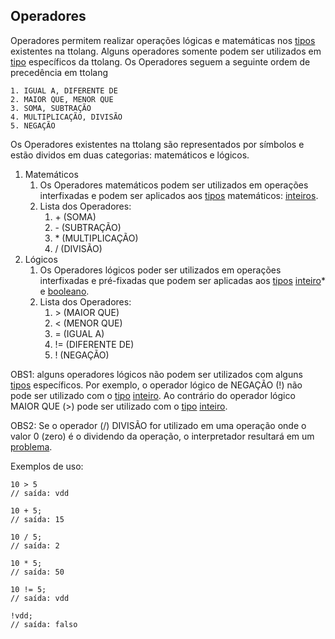## Operadores

Operadores permitem realizar operações lógicas e matemáticas nos [tipos](tipos.md) existentes na ttolang. Alguns operadores somente podem ser utilizados em [tipo](tipos.md) específicos da ttolang. 
Os Operadores seguem a seguinte ordem de precedência em ttolang

    1. IGUAL A, DIFERENTE DE
  	2. MAIOR QUE, MENOR QUE
  	3. SOMA, SUBTRAÇÃO
  	4. MULTIPLICAÇÃO, DIVISÃO
  	5. NEGAÇÃO

Os Operadores existentes na ttolang são representados por símbolos e estão dividos em duas categorias: matemáticos e lógicos.
1. Matemáticos
    1. Os Operadores matemáticos podem ser utilizados em operações interfixadas e podem ser aplicados aos [tipos](tipos.md) matemáticos: [inteiros](inteiros.md).
    2. Lista dos Operadores:
        1. \+ (SOMA)
        2. \- (SUBTRAÇÃO)
        3. \* (MULTIPLICAÇÃO)
        4. / (DIVISÃO)
2. Lógicos
    1. Os Operadores lógicos poder ser utilizados em operações interfixadas e pré-fixadas que podem ser aplicadas aos [tipos](tipos.md) [inteiro](inteiros.md)* e [booleano](booleanos.md). 
    2. Lista dos Operadores:
        1. \> (MAIOR QUE)
        2. < (MENOR QUE)
        3. = (IGUAL A)
        4. != (DIFERENTE DE)
        5. ! (NEGAÇÃO)

OBS1: alguns operadores lógicos não podem ser utilizados com alguns [tipos](tipos.md) específicos. Por exemplo, o operador lógico de NEGAÇÃO (!) não pode ser utilizado com o [tipo](tipos.md) [inteiro](inteiros.md). Ao contrário do operador lógico MAIOR QUE (>) pode ser utilizado com o [tipo](tipos.md) [inteiro](inteiros.md).

OBS2: Se o operador (/) DIVISÃO  for utilizado em uma operação onde o valor 0 (zero) é o dividendo da operação, o interpretador resultará em um [problema](problema.md).

Exemplos de uso:
 ```
10 > 5
// saída: vdd

10 + 5;
// saída: 15

10 / 5;
// saída: 2

10 * 5;
// saída: 50

10 != 5;
// saída: vdd

!vdd;
// saída: falso
```